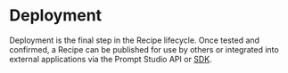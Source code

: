 # Deployment
Deployment is the final step in the Recipe lifecycle. Once tested and confirmed, a Recipe can be published for use by others or integrated into external applications via the Prompt Studio API or [SDK](../../sdk-integration/index.md).
